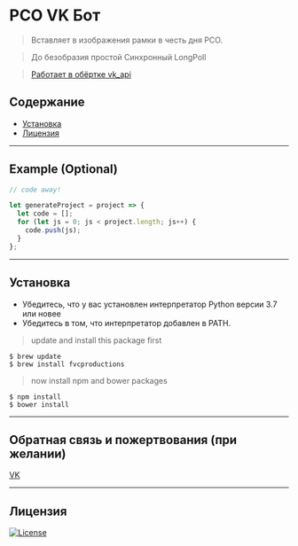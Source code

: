 РСО VK Бот
========================================================================================================================================

> Вставляет в изображения рамки в честь дня РСО.

> До безобразия простой Синхронный LongPoll

> [Работает в обёртке vk_api](https://github.com/python273/vk_api)

## Содержание

- [Установка](#Установка)
- [Лицензия](#Лицензия)

---

## Example (Optional)

```javascript
// code away!

let generateProject = project => {
  let code = [];
  for (let js = 0; js < project.length; js++) {
    code.push(js);
  }
};
```

---

## Установка

- Убедитесь, что у вас установлен интерпретатор Python версии 3.7 или новее
- Убедитесь в том, что интерпретатор добавлен в PATH.

> update and install this package first

```shell
$ brew update
$ brew install fvcproductions
```

> now install npm and bower packages

```text.python.console
$ npm install
$ bower install
```

---

## Обратная связь и пожертвования (при желании)

[VK](vk.com/fl1ckje)

---

## Лицензия

[![License](http://img.shields.io/:license-mit-blue.svg?style=flat-square)](http://badges.mit-license.org)
